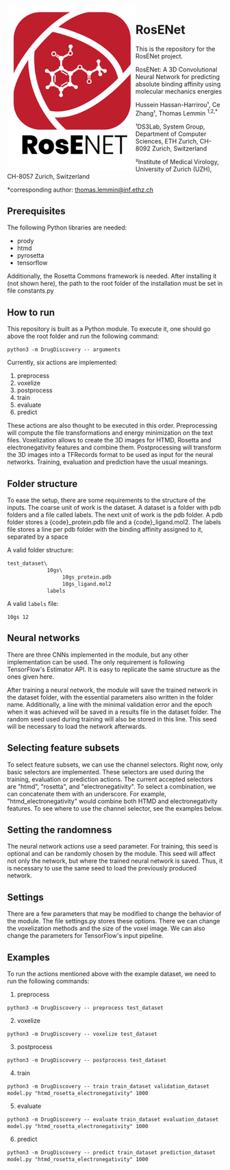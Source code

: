 <img src="logo.png" align="left" width="300">

# RosENet

This is the repository for the RosENet project.

RosENet: A 3D Convolutional Neural Network for predicting absolute binding affinity using molecular mechanics energies

Hussein Hassan-Harrirou¹, Ce Zhang¹, Thomas Lemmin <sup>1,2,*</sup>

¹DS3Lab, System Group, Department of Computer Sciences, ETH Zurich, CH-8092 Zurich, Switzerland

²Institute of Medical Virology, University of Zurich (UZH), CH-8057 Zurich, Switzerland

\*corresponding author: thomas.lemmin@inf.ethz.ch

## Prerequisites

The following Python libraries are needed:

- prody
- htmd
- pyrosetta
- tensorflow

Additionally, the Rosetta Commons framework is needed. After installing it (not shown here), the path to the root folder of the installation must be set in file constants.py

## How to run

This repository is built as a Python module. To execute it, one should go above the root folder and run the following command:

```
python3 -m DrugDiscovery -- arguments
```

Currently, six actions are implemented:

1. preprocess
2. voxelize
3. postprocess
4. train
5. evaluate
6. predict

These actions are also thought to be executed in this order.
Preprocessing will compute the file transformations and energy minimization on the text files.
Voxelization allows to create the 3D images for HTMD, Rosetta and electronegativity features and combine them.
Postprocessing will transform the 3D images into a TFRecords format to be used as input for the neural networks.
Training, evaluation and prediction have the usual meanings.

## Folder structure

To ease the setup, there are some requirements to the structure of the inputs.
The coarse unit of work is the dataset. A dataset is a folder with pdb folders and a file called labels.
The next unit of work is the pdb folder. A pdb folder stores a {code}_protein.pdb file and a {code}_ligand.mol2.
The labels file stores a line per pdb folder with the binding affinity assigned to it, separated by a space


A valid folder structure:
```
test_dataset\
             10gs\
                  10gs_protein.pdb
                  10gs_ligand.mol2
             labels
```

A valid `labels` file:
```
10gs 12
```

## Neural networks

There are three CNNs implemented in the module, but any other implementation can be used. The only requirement is following TensorFlow's Estimator API.
It is easy to replicate the same structure as the ones given here.

After training a neural network, the module will save the trained network in the dataset folder, with the essential parameters also written in the folder name. Additionally, a line with the minimal validation error and the epoch when it was achieved will be saved in a results file in the dataset folder. The random seed used during training will also be stored in this line. This seed will be necessary to load the network afterwards. 

## Selecting feature subsets

To select feature subsets, we can use the channel selectors. Right now, only basic selectors are implemented. These selectors are used during the training, evaluation or prediction actions.
The current accepted selectors are "htmd", "rosetta", and "electronegativity". To select a combination, we can concatenate them with an underscore.
For example, "htmd_electronegativity" would combine both HTMD and electronegativity features.
To see where to use the channel selector, see the examples below.

## Setting the randomness

The neural network actions use a seed parameter. For training, this seed is optional and can be randomly chosen by the module.
This seed will affect not only the network, but where the trained neural network is saved. Thus, it is necessary to use the same seed to load the previously produced network.

## Settings

There are a few parameters that may be modified to change the behavior of the module. The file settings.py stores these options.
There we can change the voxelization methods and the size of the voxel image. We can also change the parameters for TensorFlow's input pipeline.

## Examples

To run the actions mentioned above with the example dataset, we need to run the following commands:

1. preprocess
```
python3 -m DrugDiscovery -- preprocess test_dataset
```
2. voxelize
```
python3 -m DrugDiscovery -- voxelize test_dataset
```
3. postprocess
```
python3 -m DrugDiscovery -- postprocess test_dataset
```
4. train
```
python3 -m DrugDiscovery -- train train_dataset validation_dataset model.py "htmd_rosetta_electronegativity" 1000
```
5. evaluate
```
python3 -m DrugDiscovery -- evaluate train_dataset evaluation_dataset model.py "htmd_rosetta_electronegativity" 1000
```
6. predict
```
python3 -m DrugDiscovery -- predict train_dataset prediction_dataset model.py "htmd_rosetta_electronegativity" 1000
```
